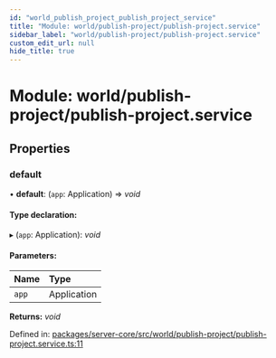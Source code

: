```yaml
---
id: "world_publish_project_publish_project_service"
title: "Module: world/publish-project/publish-project.service"
sidebar_label: "world/publish-project/publish-project.service"
custom_edit_url: null
hide_title: true
---
```


# Module: world/publish-project/publish-project.service

## Properties

### default

• **default**: (`app`: Application) => *void*

#### Type declaration:

▸ (`app`: Application): *void*

#### Parameters:

Name | Type |
:------ | :------ |
`app` | Application |

**Returns:** *void*

Defined in: [packages/server-core/src/world/publish-project/publish-project.service.ts:11](https://github.com/xr3ngine/xr3ngine/blob/65dfcf39a/packages/server-core/src/world/publish-project/publish-project.service.ts#L11)
